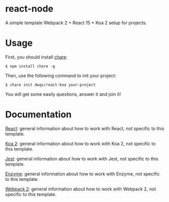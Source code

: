 # react-node
A simple template Webpack 2 + React 15 + Koa 2 setup for projects.

# Usage
First, you should install [chare](https://github.com/dwqs/chare):

```
$ npm install chare -g
```

Then, use the following command to init your project:

```
$ chare init dwqs/react-koa your-project
```

You will get some easily questions, answer it and join it!

# Documentation
[React](https://facebook.github.io/react/): general information about how to work with React, not specific to this template.

[Koa 2](http://koajs.com/): general information about how to work with Koa 2, not specific to this template.

[Jest](http://facebook.github.io/jest/): general information about how to work with Jest, not specific to this template.

[Enzyme](http://airbnb.io/enzyme/): general information about how to work with Enzyme, not specific to this template.

[Webpack 2](https://webpack.js.org): general information about how to work with Webpack 2, not specific to this template.
